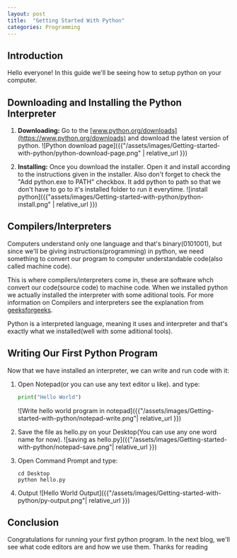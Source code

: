 ```yaml
---
layout: post
title:  "Getting Started With Python"
categories: Programming
---
```


## Introduction

Hello everyone! In this guide we'll be seeing how to setup python on your computer.

## Downloading and Installing the Python Interpreter

1. **Downloading:** Go to the [www.python.org/downloads](https://www.python.org/downloads) and download the latest version of python.
![Python download page]({{"/assets/images/Getting-started-with-python/python-download-page.png" | relative_url }})

1. **Installing:** Once you download the installer. Open it and install according to the instructions given in the installer. Also don't forget to check the "Add python.exe to PATH" checkbox. It add python to path so that we don't have to go to it's installed folder to run it everytime.
![install python]({{"assets/images/Getting-started-with-python/python-install.png" | relative_url }})

## Compilers/Interpreters

Computers understand only one language and that's binary(0101001), but since we'll be giving instructions(programming) in python, we need something to convert our program to computer understandable code(also called machine code).

This is where compilers/interpreters come in, these are software whch convert our code(source code) to machine code. When we installed python we actually installed the interpreter with some aditional tools. For more information on Compilers and interpreters see the explanation from [geeksforgeeks](https://www.geeksforgeeks.org/compiler-vs-interpreter-2/).

Python is a interpreted language, meaning it uses and interpreter and that's exactly what we installed(well with some aditional tools).

## Writing Our First Python Program

Now that we have installed an interpreter, we can write and run code with it:

1. Open Notepad(or you can use any text editor u like). and type:

   ```python
   print("Hello World")
   ```

   ![Write hello world program in notepad]({{"/assets/images/Getting-started-with-python/notepad-write.png"| relative_url }})

2. Save the file as hello.py on your Desktop(You can use any one word name for now).
    ![saving as hello.py]({{"/assets/images/Getting-started-with-python/notepad-save.png"| relative_url }})

3. Open Command Prompt and type:

   ```shell
   cd Desktop
   python hello.py
   ```

4. Output
   ![Hello World Output]({{"/assets/images/Getting-started-with-python/py-output.png"| relative_url }})

## Conclusion

Congratulations for running your first python program. In the next blog, we'll see what code editors are and how we use them. Thanks for reading
